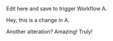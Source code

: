 Edit here and save to trigger Workflow A.

Hey, this is a change in A.

Another alteration? Amazing! Truly!

